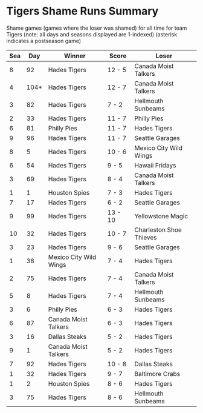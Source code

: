 # Tigers Shame Runs Summary



Shame games (games where the loser was shamed) for all time for team Tigers (note: all days and seasons displayed are 1-indexed) (asterisk indicates a postseason game)


| Sea | Day | Winner | Score | Loser | 
| ------ |------ |------ |------ |------ |
| 8 | 92 | Hades Tigers | 12 - 5 | Canada Moist Talkers | 
| 4 | 104* | Hades Tigers | 12 - 7 | Canada Moist Talkers | 
| 3 | 82 | Hades Tigers | 7 - 2 | Hellmouth Sunbeams | 
| 2 | 33 | Hades Tigers | 11 - 7 | Philly Pies | 
| 6 | 81 | Philly Pies | 11 - 7 | Hades Tigers | 
| 9 | 96 | Hades Tigers | 11 - 7 | Seattle Garages | 
| 8 | 5 | Hades Tigers | 10 - 6 | Mexico City Wild Wings | 
| 6 | 54 | Hades Tigers | 9 - 5 | Hawaii Fridays | 
| 3 | 69 | Hades Tigers | 8 - 4 | Canada Moist Talkers | 
| 1 | 1 | Houston Spies | 7 - 3 | Hades Tigers | 
| 7 | 17 | Hades Tigers | 6 - 2 | Seattle Garages | 
| 9 | 99 | Hades Tigers | 13 - 10 | Yellowstone Magic | 
| 10 | 32 | Hades Tigers | 10 - 7 | Charleston Shoe Thieves | 
| 3 | 23 | Hades Tigers | 9 - 6 | Seattle Garages | 
| 1 | 38 | Mexico City Wild Wings | 7 - 4 | Hades Tigers | 
| 2 | 75 | Hades Tigers | 7 - 4 | Canada Moist Talkers | 
| 5 | 8 | Hades Tigers | 7 - 4 | Hellmouth Sunbeams | 
| 3 | 6 | Philly Pies | 6 - 3 | Hades Tigers | 
| 6 | 87 | Canada Moist Talkers | 6 - 3 | Hades Tigers | 
| 3 | 16 | Dallas Steaks | 5 - 2 | Hades Tigers | 
| 9 | 1 | Canada Moist Talkers | 5 - 2 | Hades Tigers | 
| 7 | 92 | Hades Tigers | 10 - 8 | Dallas Steaks | 
| 1 | 32 | Hades Tigers | 9 - 7 | Baltimore Crabs | 
| 1 | 2 | Houston Spies | 8 - 6 | Hades Tigers | 
| 3 | 75 | Hades Tigers | 8 - 6 | Hellmouth Sunbeams | 


